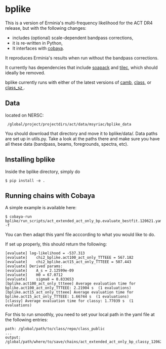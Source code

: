 # bplike

This is a version of Erminia's multi-frequency likelihood
for the ACT DR4 release, but with the following changes:
- includes (optional) scale-dependent bandpass corrections,
- it is re-written in Python,
- It interfaces with [cobaya](https://github.com/CobayaSampler/cobaya).

It reproduces Erminia's results when run without the
bandpass corrections.

It currently has dependencies that include [soapack](https://github.com/simonsobs/soapack/tree/master/soapack) and [tilec](https://github.com/ACTCollaboration/tilec/tree/boris), which should ideally be removed.

bplike currently runs with either of the latest versions of [camb](https://github.com/cmbant/CAMB), [class](https://github.com/lesgourg/class_public), or [class_sz ](https://github.com/borisbolliet/class_sz).



## Data

located on NERSC:

```
 /global/project/projectdirs/act/data/msyriac/bplike_data
 ```

You should download that directory and move it to bplike/data/.
Data paths are set up in utils.py. Take a look at the paths there and make sure you have all these data (bandpass, beams, foregrounds, spectra, etc).


## Installing bplike

Inside the bplike directory, simply do
```
$ pip install -e .
```


## Running chains with Cobaya

A simple example is available here:
```
$ cobaya-run bplike/run_scripts/act_extended_act_only_bp.evaluate_bestfit.120621.yaml -f
```
You can then adapt this yaml file acccording to what you would like to do.

If set up properly, this should return the following:

```
[evaluate] log-likelihood = -537.313
[evaluate]    chi2_bplike.act100_act_only_TTTEEE = 567.182
[evaluate]    chi2_bplike.act15_act_only_TTTEEE = 507.443
[evaluate] Derived params:
[evaluate]    A_s = 2.12599e-09
[evaluate]    H0 = 67.0712
[evaluate]    sigma8 = 0.833653
[bplike.act100_act_only_ttteee] Average evaluation time for bplike.act100_act_only_TTTEEE: 2.21904 s  (1 evaluations)
[bplike.act15_act_only_ttteee] Average evaluation time for bplike.act15_act_only_TTTEEE: 1.66744 s  (1 evaluations)
[classy] Average evaluation time for classy: 1.77039 s  (1 evaluations)
```
For this to run smoothly, you need to set your local path in the yaml file at the following entries:

```
path: /global/path/to/class/repo/class_public
...
output: /global/path/where/to/save/chains/act_extended_act_only_bp_classy_120621
```
